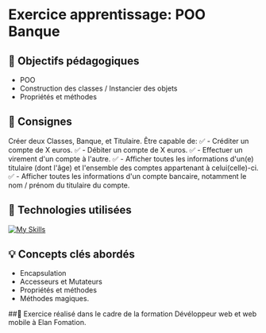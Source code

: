 # Exercice apprentissage: POO Banque

## 🎯 Objectifs pédagogiques
- POO 
- Construction des classes / Instancier des objets
- Propriétés et méthodes

## 📝 Consignes
Créer deux Classes, Banque, et Titulaire. 
Être capable de: 
  ✅ - Créditer un compte de X euros.
  ✅ - Débiter un compte de X euros.
  ✅ - Effectuer un virement d'un compte à l'autre.
  ✅ - Afficher toutes les informations d'un(e) titulaire (dont l'âge) et l'ensemble des comptes
       appartenant à celui(celle)-ci.
  ✅ - Afficher toutes les informations d'un compte bancaire, notamment le nom / prénom du
     titulaire du compte.
                     
## 🔧 Technologies utilisées
[![My Skills](https://skillicons.dev/icons?i=php)](https://skillicons.dev)

## 💡 Concepts clés abordés
- Encapsulation
- Accesseurs et Mutateurs
- Propriétés et méthodes
- Méthodes magiques.

##📖
Exercice réalisé dans le cadre de la formation Dévéloppeur web et web mobile à Elan Fomation.
